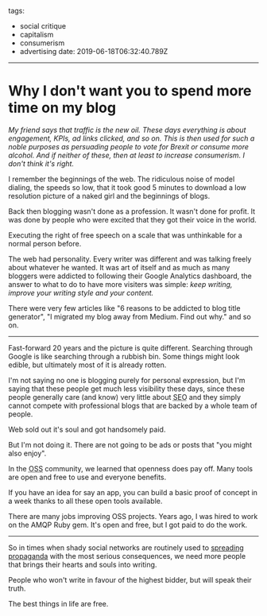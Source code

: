 tags:
  - social critique
  - capitalism
  - consumerism
  - advertising
date: 2019-06-18T06:32:40.789Z

---

# Why I don't want you to spend more time on my blog

_My friend says that traffic is the new oil. These days everything is about engagement, KPIs, ad links clicked, and so on. This is then used for such a noble purposes as persuading people to vote for Brexit or consume more alcohol. And if neither of these, then at least to increase consumerism. I don't think it's right._

I remember the beginnings of the web. The ridiculous noise of model dialing, the speeds so low, that it took good 5 minutes to download a low resolution picture of a naked girl and the beginnings of blogs.

Back then blogging wasn't done as a profession. It wasn't done for profit. It was done by people who were excited that they got their voice in the world.

Executing the right of free speech on a scale that was unthinkable for a normal person before.

The web had personality. Every writer was different and was talking freely about whatever he wanted. It was art of itself and as much as many bloggers were addicted to following their Google Analytics dashboard, the answer to what to do to have more visiters was simple: _keep writing, improve your writing style and your content._

There were very few articles like "6 reasons to be addicted to blog title generator", "I migrated my blog away from Medium. Find out why." and so on.

---

Fast-forward 20 years and the picture is quite different. Searching through Google is like searching through a rubbish bin. Some things might look edible, but ultimately most of it is already rotten.

I'm not saying no one is blogging purely for personal expression, but I'm saying that these people get much less visibility these days, since these people generally care (and know) very little about <abbr title="Search engine optimization">SEO</abbr> and they simply cannot compete with professional blogs that are backed by a whole team of people.

Web sold out it's soul and got handsomely paid.

But I'm not doing it. There are not going to be ads or posts that "you might also enjoy".

In the <abbr title="Open-source software">OSS</abbr> community, we learned that openness does pay off. Many tools are open and free to use and everyone benefits.

If you have an idea for say an app, you can build a basic proof of concept in a week thanks to all these open tools available.

There are many jobs improving OSS projects. Years ago, I was hired to work on the AMQP Ruby gem. It's open and free, but I got paid to do the work.

---

So in times when shady social networks are routinely used to [spreading propaganda][ted-on-brexit] with the most serious consequences, we need more people that brings their hearts and souls into writing.

People who won't write in favour of the highest bidder, but will speak their truth.

The best things in life are free.


[ted-on-brexit]: https://www.ted.com/talks/carole_cadwalladr_facebook_s_role_in_brexit_and_the_threat_to_democracy
